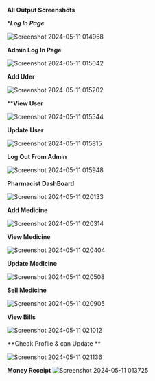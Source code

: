 ****All Output Screenshots****


****Log In Page***

![Screenshot 2024-05-11 014958](https://github.com/mdshafiulazama/Pharmacy-Management-System-Java-NetBeans-/assets/147131437/c5714c8b-5818-4ad8-a04d-77f1568206c9)

**Admin Log In Page**

![Screenshot 2024-05-11 015042](https://github.com/mdshafiulazama/Pharmacy-Management-System-Java-NetBeans-/assets/147131437/de18e148-18f8-4e96-90a7-d0728b2ebc47)

**Add Uder**

![Screenshot 2024-05-11 015202](https://github.com/mdshafiulazama/Pharmacy-Management-System-Java-NetBeans-/assets/147131437/e1ad11bf-6eac-49bf-8c89-95c4e7265b8e)

****View User**

![Screenshot 2024-05-11 015544](https://github.com/mdshafiulazama/Pharmacy-Management-System-Java-NetBeans-/assets/147131437/b45f7363-dbe1-43f4-8655-89d35fa95e0e)


**Update User**

![Screenshot 2024-05-11 015815](https://github.com/mdshafiulazama/Pharmacy-Management-System-Java-NetBeans-/assets/147131437/993de0b1-b200-4f58-9d61-37cbc8790e54)


**Log Out From Admin**

![Screenshot 2024-05-11 015948](https://github.com/mdshafiulazama/Pharmacy-Management-System-Java-NetBeans-/assets/147131437/0c382ddd-169e-47e6-b2a8-5a8fe14c5262)


**Pharmacist DashBoard**

![Screenshot 2024-05-11 020133](https://github.com/mdshafiulazama/Pharmacy-Management-System-Java-NetBeans-/assets/147131437/b2456731-cf24-4936-aecc-1f677cad4c5d)


**Add Medicine**

![Screenshot 2024-05-11 020314](https://github.com/mdshafiulazama/Pharmacy-Management-System-Java-NetBeans-/assets/147131437/e80b847b-502a-47bc-9799-55870ac50a3b)


**View Medicine**

![Screenshot 2024-05-11 020404](https://github.com/mdshafiulazama/Pharmacy-Management-System-Java-NetBeans-/assets/147131437/6c9575ae-3286-41f6-86e7-6329f4901afb)


**Update Medicine**

![Screenshot 2024-05-11 020508](https://github.com/mdshafiulazama/Pharmacy-Management-System-Java-NetBeans-/assets/147131437/8da78a5d-a19e-469f-a07e-a87708cb5f20)


**Sell Medicine**

![Screenshot 2024-05-11 020905](https://github.com/mdshafiulazama/Pharmacy-Management-System-Java-NetBeans-/assets/147131437/65afec02-feb4-4b1b-983d-ffb5a091400b)


**View Bills**

![Screenshot 2024-05-11 021012](https://github.com/mdshafiulazama/Pharmacy-Management-System-Java-NetBeans-/assets/147131437/644eb51d-eab5-42bd-9a68-6cd2763ca761)


**Cheak Profile & can Update **

![Screenshot 2024-05-11 021136](https://github.com/mdshafiulazama/Pharmacy-Management-System-Java-NetBeans-/assets/147131437/7712c2a1-88ed-4d39-878e-14a5d9bb2b76)




**Money Receipt**
![Screenshot 2024-05-11 013725](https://github.com/mdshafiulazama/Pharmacy-Management-System-Java-NetBeans-/assets/147131437/762e920f-a7f4-4dff-bcff-ea5cbea059f7)
